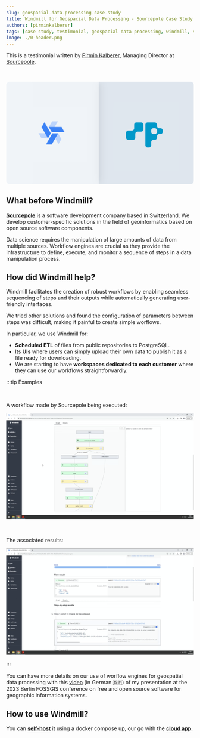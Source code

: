 ```yaml
---
slug: geospacial-data-processing-case-study
title: Windmill for Geospacial Data Processing - Sourcepole Case Study
authors: [pirminkalberer]
tags: [case study, testimonial, geospacial data processing, windmill, sourcepol, workflows]
image: ./0-header.png
---
```


This is a testimonial written by [Pirmin Kalberer](https://github.com/pka), Managing Director at [Sourcepole](http://sourcepole.com/).

<!--truncate-->

<br/>

![Sourcepole Windmill use case](./0-header.png "Sourcepole Windmill testimonial")

## What before Windmill?

**[Sourcepole](http://sourcepole.com/)** is a software development company based in Switzerland. We develop customer-specific solutions in the field of geoinformatics based on open source software components.

Data science requires the manipulation of large amounts of data from multiple sources. Workflow engines are crucial as they provide the infrastructure to define, execute, and monitor a sequence of steps in a data manipulation process.

## How did Windmill help?

Windmill facilitates the creation of robust workflows by enabling seamless sequencing of steps and their outputs while automatically generating user-friendly interfaces.

We tried other solutions and found the configuration of parameters between steps was difficult, making it painful to create simple worflows.

In particular, we use Windmill for:
- **Scheduled ETL** of files from public repositories to PostgreSQL.
- Its **UIs** where users can simply upload their own data to publish it as a file ready for downloading.
- We are starting to have **workspaces dedicated to each customer** where they can use our workflows straightforwardly.

:::tip Examples

<br/>

A workflow made by Sourcepole being executed:

![Workflow being executed](./sourcepole_execution.png "Workflow being executed")

<br/>

The associated results:

![Workflow results](./sourcepole_results.png "Workflow results")

:::

You can have more details on our use of worflow engines for geospatial data processing with this [video](https://pretalx.com/fossgis2023/talk/JAMMJ8/) (in German 🇩🇪) of my presentation at the 2023 Berlin FOSSGIS conference on free and open source software for geographic information systems.

## How to use Windmill?

You can **[self-host](https://docs.windmill.dev/docs/advanced/self_host/#deployment)** it using a docker compose up, our go with the **[cloud app](https://app.windmill.dev/user/login)**.